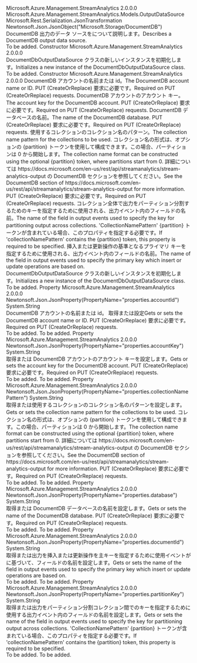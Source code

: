 <Type Name="DocumentDbOutputDataSource" FullName="Microsoft.Azure.Management.StreamAnalytics.Models.DocumentDbOutputDataSource">
  <TypeSignature Language="C#" Value="public class DocumentDbOutputDataSource : Microsoft.Azure.Management.StreamAnalytics.Models.OutputDataSource" />
  <TypeSignature Language="ILAsm" Value=".class public auto ansi beforefieldinit DocumentDbOutputDataSource extends Microsoft.Azure.Management.StreamAnalytics.Models.OutputDataSource" />
  <TypeSignature Language="DocId" Value="T:Microsoft.Azure.Management.StreamAnalytics.Models.DocumentDbOutputDataSource" />
  <TypeSignature Language="VB.NET" Value="Public Class DocumentDbOutputDataSource&#xA;Inherits OutputDataSource" />
  <TypeSignature Language="F#" Value="type DocumentDbOutputDataSource = class&#xA;    inherit OutputDataSource" />
  <AssemblyInfo>
    <AssemblyName>Microsoft.Azure.Management.StreamAnalytics</AssemblyName>
    <AssemblyVersion>2.0.0.0</AssemblyVersion>
  </AssemblyInfo>
  <Base>
    <BaseTypeName>Microsoft.Azure.Management.StreamAnalytics.Models.OutputDataSource</BaseTypeName>
  </Base>
  <Interfaces />
  <Attributes>
    <Attribute>
      <AttributeName>Microsoft.Rest.Serialization.JsonTransformation</AttributeName>
    </Attribute>
    <Attribute>
      <AttributeName>Newtonsoft.Json.JsonObject("Microsoft.Storage/DocumentDB")</AttributeName>
    </Attribute>
  </Attributes>
  <Docs>
    <summary>
            <span data-ttu-id="22922-101">DocumentDB 出力のデータ ソースをについて説明します。</span><span class="sxs-lookup"><span data-stu-id="22922-101">Describes a DocumentDB output data source.</span></span>
            </summary>
    <remarks>To be added.</remarks>
  </Docs>
  <Members>
    <Member MemberName=".ctor">
      <MemberSignature Language="C#" Value="public DocumentDbOutputDataSource ();" />
      <MemberSignature Language="ILAsm" Value=".method public hidebysig specialname rtspecialname instance void .ctor() cil managed" />
      <MemberSignature Language="DocId" Value="M:Microsoft.Azure.Management.StreamAnalytics.Models.DocumentDbOutputDataSource.#ctor" />
      <MemberSignature Language="VB.NET" Value="Public Sub New ()" />
      <MemberType>Constructor</MemberType>
      <AssemblyInfo>
        <AssemblyName>Microsoft.Azure.Management.StreamAnalytics</AssemblyName>
        <AssemblyVersion>2.0.0.0</AssemblyVersion>
      </AssemblyInfo>
      <Parameters />
      <Docs>
        <summary>
            <span data-ttu-id="22922-102">DocumentDbOutputDataSource クラスの新しいインスタンスを初期化します。</span><span class="sxs-lookup"><span data-stu-id="22922-102">Initializes a new instance of the DocumentDbOutputDataSource class.</span></span>
            </summary>
        <remarks>To be added.</remarks>
      </Docs>
    </Member>
    <Member MemberName=".ctor">
      <MemberSignature Language="C#" Value="public DocumentDbOutputDataSource (string accountId = null, string accountKey = null, string database = null, string collectionNamePattern = null, string partitionKey = null, string documentId = null);" />
      <MemberSignature Language="ILAsm" Value=".method public hidebysig specialname rtspecialname instance void .ctor(string accountId, string accountKey, string database, string collectionNamePattern, string partitionKey, string documentId) cil managed" />
      <MemberSignature Language="DocId" Value="M:Microsoft.Azure.Management.StreamAnalytics.Models.DocumentDbOutputDataSource.#ctor(System.String,System.String,System.String,System.String,System.String,System.String)" />
      <MemberSignature Language="VB.NET" Value="Public Sub New (Optional accountId As String = null, Optional accountKey As String = null, Optional database As String = null, Optional collectionNamePattern As String = null, Optional partitionKey As String = null, Optional documentId As String = null)" />
      <MemberSignature Language="F#" Value="new Microsoft.Azure.Management.StreamAnalytics.Models.DocumentDbOutputDataSource : string * string * string * string * string * string -&gt; Microsoft.Azure.Management.StreamAnalytics.Models.DocumentDbOutputDataSource" Usage="new Microsoft.Azure.Management.StreamAnalytics.Models.DocumentDbOutputDataSource (accountId, accountKey, database, collectionNamePattern, partitionKey, documentId)" />
      <MemberType>Constructor</MemberType>
      <AssemblyInfo>
        <AssemblyName>Microsoft.Azure.Management.StreamAnalytics</AssemblyName>
        <AssemblyVersion>2.0.0.0</AssemblyVersion>
      </AssemblyInfo>
      <Parameters>
        <Parameter Name="accountId" Type="System.String" />
        <Parameter Name="accountKey" Type="System.String" />
        <Parameter Name="database" Type="System.String" />
        <Parameter Name="collectionNamePattern" Type="System.String" />
        <Parameter Name="partitionKey" Type="System.String" />
        <Parameter Name="documentId" Type="System.String" />
      </Parameters>
      <Docs>
        <param name="accountId"><span data-ttu-id="22922-103">DocumentDB アカウントの名前または id。</span><span class="sxs-lookup"><span data-stu-id="22922-103">The DocumentDB account name or ID.</span></span> <span data-ttu-id="22922-104">PUT (CreateOrReplace) 要求に必要です。</span><span class="sxs-lookup"><span data-stu-id="22922-104">Required on PUT (CreateOrReplace) requests.</span></span></param>
        <param name="accountKey"><span data-ttu-id="22922-105">DocumentDB アカウントのアカウント キー。</span><span class="sxs-lookup"><span data-stu-id="22922-105">The account key for the DocumentDB account.</span></span> <span data-ttu-id="22922-106">PUT (CreateOrReplace) 要求に必要です。</span><span class="sxs-lookup"><span data-stu-id="22922-106">Required on PUT (CreateOrReplace) requests.</span></span></param>
        <param name="database"><span data-ttu-id="22922-107">DocumentDB データベースの名前。</span><span class="sxs-lookup"><span data-stu-id="22922-107">The name of the DocumentDB database.</span></span>
            <span data-ttu-id="22922-108">PUT (CreateOrReplace) 要求に必要です。</span><span class="sxs-lookup"><span data-stu-id="22922-108">Required on PUT (CreateOrReplace) requests.</span></span></param>
        <param name="collectionNamePattern"><span data-ttu-id="22922-109">使用するコレクションのコレクション名のパターン。</span><span class="sxs-lookup"><span data-stu-id="22922-109">The collection name pattern for the collections to be used.</span></span> <span data-ttu-id="22922-110">コレクション名の形式は、オプションの {partition} トークンを使用して構成できます。この場合、パーティションは 0 から開始します。</span><span class="sxs-lookup"><span data-stu-id="22922-110">The collection name format can be constructed using the optional {partition} token, where partitions start from 0.</span></span> <span data-ttu-id="22922-111">詳細については https://docs.microsoft.com/en-us/rest/api/streamanalytics/stream-analytics-output の DocumentDB セクションを参照してください。</span><span class="sxs-lookup"><span data-stu-id="22922-111">See the DocumentDB section of https://docs.microsoft.com/en-us/rest/api/streamanalytics/stream-analytics-output for more information.</span></span> <span data-ttu-id="22922-112">PUT (CreateOrReplace) 要求に必要です。</span><span class="sxs-lookup"><span data-stu-id="22922-112">Required on PUT (CreateOrReplace) requests.</span></span></param>
        <param name="partitionKey"><span data-ttu-id="22922-113">コレクション全体で出力をパーティション分割するためのキーを指定するために使用される、出力イベント内のフィールドの名前。</span><span class="sxs-lookup"><span data-stu-id="22922-113">The name of the field in output events used to specify the key for partitioning output across collections.</span></span>
            <span data-ttu-id="22922-114">'CollectionNamePattern' {partition} トークンが含まれている場合、このプロパティを指定する必要です。</span><span class="sxs-lookup"><span data-stu-id="22922-114">If 'collectionNamePattern' contains the {partition} token, this property is required to be specified.</span></span></param>
        <param name="documentId"><span data-ttu-id="22922-115">挿入または更新操作の基準となるプライマリ キーを指定するために使用される、出力イベント内のフィールドの名前。</span><span class="sxs-lookup"><span data-stu-id="22922-115">The name of the field in output events used to specify the primary key which insert or update operations are based on.</span></span></param>
        <summary>
            <span data-ttu-id="22922-116">DocumentDbOutputDataSource クラスの新しいインスタンスを初期化します。</span><span class="sxs-lookup"><span data-stu-id="22922-116">Initializes a new instance of the DocumentDbOutputDataSource class.</span></span>
            </summary>
        <remarks>To be added.</remarks>
      </Docs>
    </Member>
    <Member MemberName="AccountId">
      <MemberSignature Language="C#" Value="public string AccountId { get; set; }" />
      <MemberSignature Language="ILAsm" Value=".property instance string AccountId" />
      <MemberSignature Language="DocId" Value="P:Microsoft.Azure.Management.StreamAnalytics.Models.DocumentDbOutputDataSource.AccountId" />
      <MemberSignature Language="VB.NET" Value="Public Property AccountId As String" />
      <MemberSignature Language="F#" Value="member this.AccountId : string with get, set" Usage="Microsoft.Azure.Management.StreamAnalytics.Models.DocumentDbOutputDataSource.AccountId" />
      <MemberType>Property</MemberType>
      <AssemblyInfo>
        <AssemblyName>Microsoft.Azure.Management.StreamAnalytics</AssemblyName>
        <AssemblyVersion>2.0.0.0</AssemblyVersion>
      </AssemblyInfo>
      <Attributes>
        <Attribute>
          <AttributeName>Newtonsoft.Json.JsonProperty(PropertyName="properties.accountId")</AttributeName>
        </Attribute>
      </Attributes>
      <ReturnValue>
        <ReturnType>System.String</ReturnType>
      </ReturnValue>
      <Docs>
        <summary>
            <span data-ttu-id="22922-117">DocumentDB アカウントの名前または id。 取得または設定</span><span class="sxs-lookup"><span data-stu-id="22922-117">Gets or sets the DocumentDB account name or ID.</span></span> <span data-ttu-id="22922-118">PUT (CreateOrReplace) 要求に必要です。</span><span class="sxs-lookup"><span data-stu-id="22922-118">Required on PUT (CreateOrReplace) requests.</span></span>
            </summary>
        <value>To be added.</value>
        <remarks>To be added.</remarks>
      </Docs>
    </Member>
    <Member MemberName="AccountKey">
      <MemberSignature Language="C#" Value="public string AccountKey { get; set; }" />
      <MemberSignature Language="ILAsm" Value=".property instance string AccountKey" />
      <MemberSignature Language="DocId" Value="P:Microsoft.Azure.Management.StreamAnalytics.Models.DocumentDbOutputDataSource.AccountKey" />
      <MemberSignature Language="VB.NET" Value="Public Property AccountKey As String" />
      <MemberSignature Language="F#" Value="member this.AccountKey : string with get, set" Usage="Microsoft.Azure.Management.StreamAnalytics.Models.DocumentDbOutputDataSource.AccountKey" />
      <MemberType>Property</MemberType>
      <AssemblyInfo>
        <AssemblyName>Microsoft.Azure.Management.StreamAnalytics</AssemblyName>
        <AssemblyVersion>2.0.0.0</AssemblyVersion>
      </AssemblyInfo>
      <Attributes>
        <Attribute>
          <AttributeName>Newtonsoft.Json.JsonProperty(PropertyName="properties.accountKey")</AttributeName>
        </Attribute>
      </Attributes>
      <ReturnValue>
        <ReturnType>System.String</ReturnType>
      </ReturnValue>
      <Docs>
        <summary>
            <span data-ttu-id="22922-119">取得または DocumentDB アカウントのアカウント キーを設定します。</span><span class="sxs-lookup"><span data-stu-id="22922-119">Gets or sets the account key for the DocumentDB account.</span></span> <span data-ttu-id="22922-120">PUT (CreateOrReplace) 要求に必要です。</span><span class="sxs-lookup"><span data-stu-id="22922-120">Required on PUT (CreateOrReplace) requests.</span></span>
            </summary>
        <value>To be added.</value>
        <remarks>To be added.</remarks>
      </Docs>
    </Member>
    <Member MemberName="CollectionNamePattern">
      <MemberSignature Language="C#" Value="public string CollectionNamePattern { get; set; }" />
      <MemberSignature Language="ILAsm" Value=".property instance string CollectionNamePattern" />
      <MemberSignature Language="DocId" Value="P:Microsoft.Azure.Management.StreamAnalytics.Models.DocumentDbOutputDataSource.CollectionNamePattern" />
      <MemberSignature Language="VB.NET" Value="Public Property CollectionNamePattern As String" />
      <MemberSignature Language="F#" Value="member this.CollectionNamePattern : string with get, set" Usage="Microsoft.Azure.Management.StreamAnalytics.Models.DocumentDbOutputDataSource.CollectionNamePattern" />
      <MemberType>Property</MemberType>
      <AssemblyInfo>
        <AssemblyName>Microsoft.Azure.Management.StreamAnalytics</AssemblyName>
        <AssemblyVersion>2.0.0.0</AssemblyVersion>
      </AssemblyInfo>
      <Attributes>
        <Attribute>
          <AttributeName>Newtonsoft.Json.JsonProperty(PropertyName="properties.collectionNamePattern")</AttributeName>
        </Attribute>
      </Attributes>
      <ReturnValue>
        <ReturnType>System.String</ReturnType>
      </ReturnValue>
      <Docs>
        <summary>
            <span data-ttu-id="22922-121">取得または使用するコレクションのコレクション名のパターンを設定します。</span><span class="sxs-lookup"><span data-stu-id="22922-121">Gets or sets the collection name pattern for the collections to be used.</span></span> <span data-ttu-id="22922-122">コレクション名の形式は、オプションの {partition} トークンを使用して構成できます。この場合、パーティションは 0 から開始します。</span><span class="sxs-lookup"><span data-stu-id="22922-122">The collection name format can be constructed using the optional {partition} token, where partitions start from 0.</span></span> <span data-ttu-id="22922-123">詳細については https://docs.microsoft.com/en-us/rest/api/streamanalytics/stream-analytics-output の DocumentDB セクションを参照してください。</span><span class="sxs-lookup"><span data-stu-id="22922-123">See the DocumentDB section of https://docs.microsoft.com/en-us/rest/api/streamanalytics/stream-analytics-output for more information.</span></span> <span data-ttu-id="22922-124">PUT (CreateOrReplace) 要求に必要です。</span><span class="sxs-lookup"><span data-stu-id="22922-124">Required on PUT (CreateOrReplace) requests.</span></span>
            </summary>
        <value>To be added.</value>
        <remarks>To be added.</remarks>
      </Docs>
    </Member>
    <Member MemberName="Database">
      <MemberSignature Language="C#" Value="public string Database { get; set; }" />
      <MemberSignature Language="ILAsm" Value=".property instance string Database" />
      <MemberSignature Language="DocId" Value="P:Microsoft.Azure.Management.StreamAnalytics.Models.DocumentDbOutputDataSource.Database" />
      <MemberSignature Language="VB.NET" Value="Public Property Database As String" />
      <MemberSignature Language="F#" Value="member this.Database : string with get, set" Usage="Microsoft.Azure.Management.StreamAnalytics.Models.DocumentDbOutputDataSource.Database" />
      <MemberType>Property</MemberType>
      <AssemblyInfo>
        <AssemblyName>Microsoft.Azure.Management.StreamAnalytics</AssemblyName>
        <AssemblyVersion>2.0.0.0</AssemblyVersion>
      </AssemblyInfo>
      <Attributes>
        <Attribute>
          <AttributeName>Newtonsoft.Json.JsonProperty(PropertyName="properties.database")</AttributeName>
        </Attribute>
      </Attributes>
      <ReturnValue>
        <ReturnType>System.String</ReturnType>
      </ReturnValue>
      <Docs>
        <summary>
            <span data-ttu-id="22922-125">取得または DocumentDB データベースの名前を設定します。</span><span class="sxs-lookup"><span data-stu-id="22922-125">Gets or sets the name of the DocumentDB database.</span></span> <span data-ttu-id="22922-126">PUT (CreateOrReplace) 要求に必要です。</span><span class="sxs-lookup"><span data-stu-id="22922-126">Required on PUT (CreateOrReplace) requests.</span></span>
            </summary>
        <value>To be added.</value>
        <remarks>To be added.</remarks>
      </Docs>
    </Member>
    <Member MemberName="DocumentId">
      <MemberSignature Language="C#" Value="public string DocumentId { get; set; }" />
      <MemberSignature Language="ILAsm" Value=".property instance string DocumentId" />
      <MemberSignature Language="DocId" Value="P:Microsoft.Azure.Management.StreamAnalytics.Models.DocumentDbOutputDataSource.DocumentId" />
      <MemberSignature Language="VB.NET" Value="Public Property DocumentId As String" />
      <MemberSignature Language="F#" Value="member this.DocumentId : string with get, set" Usage="Microsoft.Azure.Management.StreamAnalytics.Models.DocumentDbOutputDataSource.DocumentId" />
      <MemberType>Property</MemberType>
      <AssemblyInfo>
        <AssemblyName>Microsoft.Azure.Management.StreamAnalytics</AssemblyName>
        <AssemblyVersion>2.0.0.0</AssemblyVersion>
      </AssemblyInfo>
      <Attributes>
        <Attribute>
          <AttributeName>Newtonsoft.Json.JsonProperty(PropertyName="properties.documentId")</AttributeName>
        </Attribute>
      </Attributes>
      <ReturnValue>
        <ReturnType>System.String</ReturnType>
      </ReturnValue>
      <Docs>
        <summary>
            <span data-ttu-id="22922-127">取得または出力を挿入または更新操作を主キーを指定するために使用イベントがに基づいて、フィールドの名前を設定します。</span><span class="sxs-lookup"><span data-stu-id="22922-127">Gets or sets the name of the field in output events used to specify the primary key which insert or update operations are based on.</span></span>
            </summary>
        <value>To be added.</value>
        <remarks>To be added.</remarks>
      </Docs>
    </Member>
    <Member MemberName="PartitionKey">
      <MemberSignature Language="C#" Value="public string PartitionKey { get; set; }" />
      <MemberSignature Language="ILAsm" Value=".property instance string PartitionKey" />
      <MemberSignature Language="DocId" Value="P:Microsoft.Azure.Management.StreamAnalytics.Models.DocumentDbOutputDataSource.PartitionKey" />
      <MemberSignature Language="VB.NET" Value="Public Property PartitionKey As String" />
      <MemberSignature Language="F#" Value="member this.PartitionKey : string with get, set" Usage="Microsoft.Azure.Management.StreamAnalytics.Models.DocumentDbOutputDataSource.PartitionKey" />
      <MemberType>Property</MemberType>
      <AssemblyInfo>
        <AssemblyName>Microsoft.Azure.Management.StreamAnalytics</AssemblyName>
        <AssemblyVersion>2.0.0.0</AssemblyVersion>
      </AssemblyInfo>
      <Attributes>
        <Attribute>
          <AttributeName>Newtonsoft.Json.JsonProperty(PropertyName="properties.partitionKey")</AttributeName>
        </Attribute>
      </Attributes>
      <ReturnValue>
        <ReturnType>System.String</ReturnType>
      </ReturnValue>
      <Docs>
        <summary>
            <span data-ttu-id="22922-128">取得または出力をパーティション分割コレクション間でのキーを指定するために使用する出力イベント内のフィールドの名前を設定します。</span><span class="sxs-lookup"><span data-stu-id="22922-128">Gets or sets the name of the field in output events used to specify the key for partitioning output across collections.</span></span> <span data-ttu-id="22922-129">'CollectionNamePattern' {partition} トークンが含まれている場合、このプロパティを指定する必要です。</span><span class="sxs-lookup"><span data-stu-id="22922-129">If 'collectionNamePattern' contains the {partition} token, this property is required to be specified.</span></span>
            </summary>
        <value>To be added.</value>
        <remarks>To be added.</remarks>
      </Docs>
    </Member>
  </Members>
</Type>